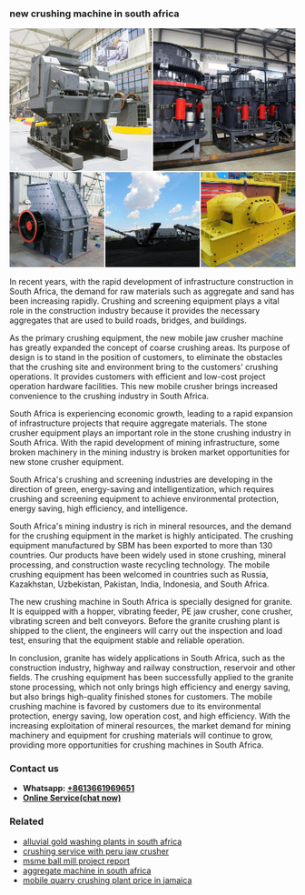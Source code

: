 <h3>new crushing machine in south africa</h3><img src='1708587136.jpg' alt=''><p>In recent years, with the rapid development of infrastructure construction in South Africa, the demand for raw materials such as aggregate and sand has been increasing rapidly. Crushing and screening equipment plays a vital role in the construction industry because it provides the necessary aggregates that are used to build roads, bridges, and buildings.</p><p>As the primary crushing equipment, the new mobile jaw crusher machine has greatly expanded the concept of coarse crushing areas. Its purpose of design is to stand in the position of customers, to eliminate the obstacles that the crushing site and environment bring to the customers' crushing operations. It provides customers with efficient and low-cost project operation hardware facilities. This new mobile crusher brings increased convenience to the crushing industry in South Africa.</p><p>South Africa is experiencing economic growth, leading to a rapid expansion of infrastructure projects that require aggregate materials. The stone crusher equipment plays an important role in the stone crushing industry in South Africa. With the rapid development of mining infrastructure, some broken machinery in the mining industry is broken market opportunities for new stone crusher equipment.</p><p>South Africa's crushing and screening industries are developing in the direction of green, energy-saving and intelligentization, which requires crushing and screening equipment to achieve environmental protection, energy saving, high efficiency, and intelligence.</p><p>South Africa's mining industry is rich in mineral resources, and the demand for the crushing equipment in the market is highly anticipated. The crushing equipment manufactured by SBM has been exported to more than 130 countries. Our products have been widely used in stone crushing, mineral processing, and construction waste recycling technology. The mobile crushing equipment has been welcomed in countries such as Russia, Kazakhstan, Uzbekistan, Pakistan, India, Indonesia, and South Africa.</p><p>The new crushing machine in South Africa is specially designed for granite. It is equipped with a hopper, vibrating feeder, PE jaw crusher, cone crusher, vibrating screen and belt conveyors. Before the granite crushing plant is shipped to the client, the engineers will carry out the inspection and load test, ensuring that the equipment stable and reliable operation.</p><p>In conclusion, granite has widely applications in South Africa, such as the construction industry, highway and railway construction, reservoir and other fields. The crushing equipment has been successfully applied to the granite stone processing, which not only brings high efficiency and energy saving, but also brings high-quality finished stones for customers. The mobile crushing machine is favored by customers due to its environmental protection, energy saving, low operation cost, and high efficiency. With the increasing exploitation of mineral resources, the market demand for mining machinery and equipment for crushing materials will continue to grow, providing more opportunities for crushing machines in South Africa.</p><h3>Contact us</h3><ul><li><strong>Whatsapp:&nbsp;<a href="https://wa.me/8613661969651">+8613661969651</a></strong></li><li><a href="https://swt.shibang-china.com/?git&amp;zhl&amp;new crushing machine in south africa"><strong>Online Service(chat now)</strong></a></li></ul><h3>Related</h3><ul><li><a href='alluvial gold washing plants in south africa.md'>alluvial gold washing plants in south africa</a></li><li><a href='crushing service with peru jaw crusher.md'>crushing service with peru jaw crusher</a></li><li><a href='msme ball mill project report.md'>msme ball mill project report</a></li><li><a href='aggregate machine in south africa.md'>aggregate machine in south africa</a></li><li><a href='mobile quarry crushing plant price in jamaica.md'>mobile quarry crushing plant price in jamaica</a></li></ul>